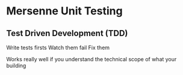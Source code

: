 # Mersenne Unit Testing

## Test Driven Development (TDD)

Write tests firsts
Watch them fail
Fix them

Works really well if you understand the technical scope of what your building